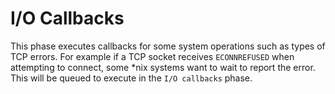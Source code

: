 # I/O Callbacks

This phase executes callbacks for some system operations such as types of TCP errors. For example if a TCP socket receives `ECONNREFUSED` when attempting to connect, some *nix systems want to wait to report the error. This will be queued to execute in the `I/O callbacks` phase.
